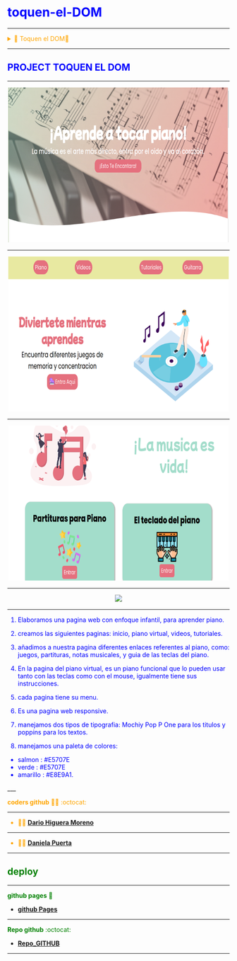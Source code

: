 <div style="color: blue">

# toquen-el-DOM

---

</div>

<details>

<summary style="color: orange">  🔎 Toquen el DOM🔎 </summary>

- Andres Esteban Patino
  19.01.2022

Trabajaremos en crear una web para una una escuela de música online, con el plus de que los usuarios van a poder practicar con algunos de los instrumentos porque estos van a reproducir sonidos con click o con pulsaciones de teclado. La Escuela de música quiere ver las ofertas de diferentes duplas de desarrolladores para ver con cuál decide  quedarse.

https://www.sessiontown.com/es
https://dmauro.github.io/Keypress/

Contexto del proyecto
La tecnología ha permitido que se puedan migrar a la virtualidad muchas de las actividades que eran estrictamente presenciales, entre esas la educación, y en este caso puntual, las escuelas de música.

Desarrolla una web para la escuela de música "Toquen el DOM", en la que los usuarios pueden acceder al instrumento de su preferencia y practicar en él de forma didáctica. El diseño de la web queda a su criterio, aunque cabe aclarar que en los requerimientos de la escuela está la creatividad como punto importante a tener en cuenta.

​

Requerimientos técnicos ⚙️

​

El proyecto DEBE implementar metodología SCRUM.
El proyecto tendrá un sprint de 6 días hábiles.
Se DEBE planear el sprint en un product backlog.
Se DEBE utilizar GitFlow.
La página DEBE tener un diseño agradable, alusivo a la educación y a la múscia y responsive.
Los break points son:
​

/* Small (sm) */ @media (min-width: 640px) { /\* ... \*/ }

/* Medium (md) */ @media (min-width: 768px) { /\* ... \*/ }

/* Large (lg) */ @media (min-width: 1024px) { /\* ... \*/ }

/* Extra Large (xl) */ @media (min-width: 1280px) { /\* ... \*/ }

La página debe tener un instrumento a elegir entre piano, batería, y la marimba.
El diseño del instrumento es de libre elección, se pueden diseñar los componentes aparte o utilizar recursos externos, si se utilizan recursos externos deben ser gratis, no se permite el plagio.
Los sonidos deben corresponder (En el caso del piano y la marimba las notas deben estar en el orden correcto, los mismo con las partes de la batería).
El instrumento se DEBE poder tocar con el mouse.
El instrumento se DEBE poder tocar con el teclado.
se DEBE poder tocar de manera repetida y cuantas veces quiera el usuario.
El sonido de una parte del instrumento DEBE poder sonar a la par con las demás partes (Teclas para el piano, barras para la marimba y platillos, bombo, redoblante, etc para la batería).
Cuando se toque un elemento del instrumento DEBE mostrar algún movimento ( Ya sea Vibración, movimiento, o el efecto de que se oprime en el caso de las teclas)
El código DEBE ser ordenado, identado, semántico y con buenas prácticas de desarrollo: clean code.
La distribución del contenido DEBERÍA hacerse con Flex-box o Grid system.
No se pueden utilizar frameworks ni librerías, el desarrollo debe ser vanilla.
Extras ⚙️

La página DEBE tener un navbar con otros instrumentos que pueden consultar los usuarios.
La página DEBE tener documentación de los primeros pasos para tocar los instrumentos.
La página DEBE tener videos tutoriales de cómo tocar un instrumento.
La página DEBE tener video tutoriales de canciones sencillas con notas en de cada instrumento para tocar en vivo.
​

Fuentes a consultar https://www.w3schools.com/w3css/w3css_templates.asp

https://www.codeseek.co/preview/womJzx

https://www.youtube.com/watch?v=iS1vCsF_pNY

https://www.codeseek.co/preview/KgWxyq

https://www.w3.org/Style/Examples/011/firstcss.es.html

https://www.thebeatles.com/explore?type=story_album

https://developer.mozilla.org/es/docs/Web/CSS/CSS_Grid_Layout

https://developer.mozilla.org/es/docs/Web/CSS/CSS_Flexible_Box_Layout/Basic_Concepts_of_Flexbox

https://css-tricks.com/snippets/css/a-guide-to-flexbox/

​

https://www.w3schools.com/js/

​

https://developer.mozilla.org/es/docs/Web/JavaScript

Modalidades pedagógicas
El desarrollo será en duplas, con posibilidad de consultar inquietudes con los compañeros.
Se evaluará la manera en que se organiza el product backlog.
Se evaluará la forma de dividir las tareas.
​

Criterios de rendimiento
El resultado final debe mostrar una interfaz agradable y cómoda a la vista con una buena experiencia de usuario, también debe tener sonidos en buena calidad.

Modalidades de evaluación
Wheel of doom para escoger cinco proyectos al azar y hacer code review.
Revisión y retro individual.

Entregables
- Enlace del Product backlog. Máximo hasta el jueves 20 de enero a las 11:59 pm.
- Mockups del proyecto en formato escritorio y móvil. Máximo hasta el viernes 21 de enero a las 11:59 pm.
- Enlace del respositorio de GitHub con un MVP (Producto mínimo viable). Máximo el lunes 24 de enero a las 11:59 pm.
- Enlace del repositorio en Github con un Readme que explique lo que se ha desarrollado. Máximo hasta miércoles 26 de enero a las 2 pm.
- Enlace del deploy en Github pages. Máximo hasta el miércoles 26 de enero hasta las 11:59 pm.

</details>

---
<div style="color: blue">

## PROJECT TOQUEN EL DOM

</div>

---

<p align="
center">
  <a >
    <img src="./img/home.png" width="500" height="350" />
  </a>
</p>

---

<p align="center">
  <a >
    <img src="./img/menu.png" width="500" height="350" />
  </a>
</p>

---
<p align="center">
  <a >
    <img src="./img/lamusicaesvida.png" width="500" height="350" />
  </a>
</p>

---

<p align="center">
  <a href="https://skillicons.dev">
    <img src="https://skillicons.dev/icons?i=git,html,css,js,bootstrap,vscode" />
  </a>
</p>

---
<div algin="justify" style="color: blue">

1) Elaboramos una pagina web con enfoque infantil, para aprender piano.

2) creamos las siguientes paginas:
inicio, piano virtual, videos, tutoriales.

3) añadimos a nuestra pagina diferentes enlaces referentes al piano, como: juegos, partituras, notas musicales, y guia de las teclas del piano.

4) En la pagina del piano virtual, es un piano funcional que lo pueden usar tanto con las teclas como con el mouse, igualmente tiene sus instrucciones.

5) cada pagina tiene su menu. 

6) Es una pagina web responsive.

7) manejamos dos tipos de tipografia:
   Mochiy Pop P One para los titulos y poppins para los textos.

8) manejamos una paleta de colores:

- salmon : #E5707E
- verde : #E5707E
- amarillo : #E8E9A1.

</div>
___

<div style="color: orange">

**coders github** 👨‍💻 :octocat:
___

- 👨‍💻 **[Dario Higuera Moreno]( https://github.com/dariohimo)**
___

- 👨‍💻 **[Daniela Puerta]( https://github.com/daniela8896)**

</div>

___


<div style="color: green">

## deploy 

</div>

---

<div style="color: green">

**github pages** 📜

</div>

- **[github Pages](https://daniela8896.github.io/toquen-el-DOM/)**
---

<div style="color: green">

**Repo github** :octocat:

</div>

- **[Repo_GITHUB]( https://github.com/daniela8896/toquen-el-DOM)**

---